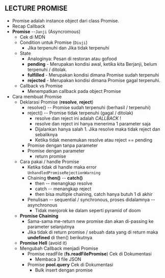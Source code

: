 ## LECTURE PROMISE

- Promise adalah instance object dari class Promise.
- Recap Callback
- **Promise** --`Janji` (Asyncromous)
  - Cek di MDN
  - Condition untuk Promise (`Diuji`)
    - Jika terpenuhi dan Jika tidak terpenuhi
  - State
    - Analoginya: Pesan di restoran atau gofood
    - **pending** - Merupakan kondisi awal, ketika kita Berjanji, belum terpenuhi / ditolak.
    - **fulfilled** - Merupakan kondisi dimana Promise sudah terpenuhi
    - **rejected** - Merupakan kondisi dimana Promise gagal terpenuhi.
  - Callback vs Promise
    - Menempatkan callback pada object Promise
- Cara membuat Promise
  - Deklarasi Promise (**resolve**, **reject**)
    - resolve() -- Promise sudah terpenuhi (berhasil / terpenuhi)
    - reject() -- Promise tidak terpenuhi (gagal / ditolak)
      - resolve dan reject ini adalah *CALLBACK* !
      - resolve dan reject ini hanya menerima 1 parameter saja
      - Dijalankan hanya salah 1. Jika resolve maka tidak reject dan sebaliknya
      - Ketika tidak menemukan resolve atau reject == pending
    - Promise dengan tanpa parameter
    - Promise dengan parameter
      - return promise
  - Cara pakai / handle Promise
    - Ketika tidak di handle maka error `UnhandledPromiseRejectionWarning`
    - Chaining **then()** -- **catch()**
      - then -- menangkap resolve
      - catch -- menangkap reject
      - then bisa multiple chaining, catch hanya butuh 1 di akhir
    - Penulisan -- sequential / synchronous, proses didalamnya -- asynchronous
      - Tidak menjorok ke dalam seperti pyramid of doom
  - **Promise Chaining**
    - Sama-sama me-return new promise dan akan di-passing ke parameter selanjutnya
    - Jika tidak di return promise / sebuah data yang di return maka **undefined** di then() berikutnya
  - **Promise Hell** (avoid it)
  - Mengubah Callback menjadi Promise
    - Promise readFile (**fs.readFilePromise**) Cek di Dokumentasi
      - Membaca 3 file JSON
    - Promise **pool.query** Cek di Dokumentasi
      - Bulk insert dengan promise

